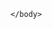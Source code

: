 <html>  
    <body>      

<script>
    fetch('/modelos/modbus.json')
        .then(res => res.json())
        .then((out) => {
               console.log('Output: ', out);
        }).catch(err => console.error(err));
</script>
    
    </body>
</html>
